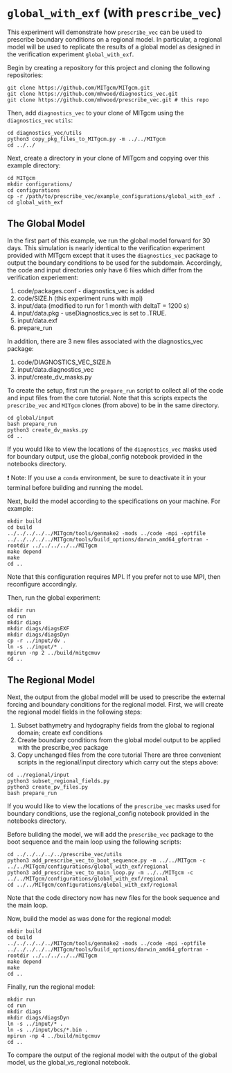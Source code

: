 # `global_with_exf` (with `prescribe_vec`)

This experiment will demonstrate how `prescribe_vec` can be used to prescribe boundary conditions on a regional model. In particular, a regional model will be used to replicate the results of a global model as designed in the verification experiment `global_with_exf`.

Begin by creating a repository for this project and cloning the following repositories:
```
git clone https://github.com/MITgcm/MITgcm.git
git clone https://github.com/mhwood/diagnostics_vec.git
git clone https://github.com/mhwood/prescribe_vec.git # this repo
```

Then, add `diagnostics_vec` to your clone of MITgcm using the `diagnostics_vec` `utils`:
```
cd diagnostics_vec/utils
python3 copy_pkg_files_to_MITgcm.py -m ../../MITgcm
cd ../../
```

Next, create a directory in your clone of MITgcm and copying over this example directory:
```
cd MITgcm
mkdir configurations/
cd configurations
cp -r /path/to/prescribe_vec/example_configurations/global_with_exf .
cd global_with_exf
```

## The Global Model
In the first part of this example, we run the global model forward for 30 days. This simulation is nearly identical to the verification experiment provided with MITgcm except that it uses the `diagnostics_vec` package to output the boundary conditions to be used for the subdomain. Accordingly, the code and input directories only have 6 files which differ from the verification experiement:
1. code/packages.conf - diagnostics_vec is added
2. code/SIZE.h (this experiment runs with mpi)
3. input/data (modified to run for 1 month with deltaT = 1200 s)
4. input/data.pkg - useDiagnostics_vec is set to .TRUE.
5. input/data.exf
6. prepare_run

In addition, there are 3 new files associated with the diagnostics_vec package:
1. code/DIAGNOSTICS_VEC_SIZE.h
2. input/data.diagnostics_vec
3. input/create_dv_masks.py

To create the setup, first run the `prepare_run` script to collect all of the code and input files from the core tutorial. Note that this scripts expects the `prescribe_vec` and `MITgcm` clones (from above) to be in the same directory.
```
cd global/input
bash prepare_run
python3 create_dv_masks.py
cd ..
```
If you would like to view the locations of the `diagnostics_vec` masks used for boundary output, use the global_config notebook provided in the notebooks directory.

:exclamation: Note: If you use a `conda` environment, be sure to deactivate it in your terminal before building and running the model.

Next, build the model according to the specifications on your machine. For example:
```
mkdir build
cd build
../../../../../MITgcm/tools/genmake2 -mods ../code -mpi -optfile ../../../../../MITgcm/tools/build_options/darwin_amd64_gfortran -rootdir ../../../../../MITgcm
make depend
make
cd ..
```
Note that this configuration requires MPI. If you prefer not to use MPI, then reconfigure accordingly.

Then, run the global experiment:
```
mkdir run
cd run
mkdir diags
mkdir diags/diagsEXF
mkdir diags/diagsDyn
cp -r ../input/dv .
ln -s ../input/* .
mpirun -np 2 ../build/mitgcmuv
cd ..
```

## The Regional Model
Next, the output from the global model will be used to prescribe the external forcing and boundary conditions for the regional model. First, we will create the regional model fields in the following steps:

1. Subset bathymetry and hydography fields from the global to regional domain; create exf conditions
2. Create boundary conditions from the global model output to be applied with the prescribe_vec package
3. Copy unchanged files from the core tutorial
There are three convenient scripts in the regional/input directory which carry out the steps above:
```
cd ../regional/input
python3 subset_regional_fields.py
python3 create_pv_files.py
bash prepare_run
```
If you would like to view the locations of the `prescribe_vec` masks used for boundary conditions, use the regional_config notebook provided in the notebooks directory.

Before buliding the model, we will add the `prescribe_vec` package to the boot sequence and the main loop using the following scripts:
```
cd ../../../../../prescribe_vec/utils
python3 add_prescribe_vec_to_boot_sequence.py -m ../../MITgcm -c ../../MITgcm/configurations/global_with_exf/regional
python3 add_prescribe_vec_to_main_loop.py -m ../../MITgcm -c ../../MITgcm/configurations/global_with_exf/regional
cd ../../MITgcm/configurations/global_with_exf/regional
```
Note that the code directory now has new files for the book sequence and the main loop.

Now, build the model as was done for the regional model:
```
mkdir build
cd build
../../../../../MITgcm/tools/genmake2 -mods ../code -mpi -optfile ../../../../../MITgcm/tools/build_options/darwin_amd64_gfortran -rootdir ../../../../../MITgcm
make depend
make
cd ..
```

Finally, run the regional model:
```
mkdir run
cd run
mkdir diags
mkdir diags/diagsDyn
ln -s ../input/* .
ln -s ../input/bcs/*.bin .
mpirun -np 4 ../build/mitgcmuv
cd ..
```

To compare the output of the regional model with the output of the global model, us the global_vs_regional notebook. 
